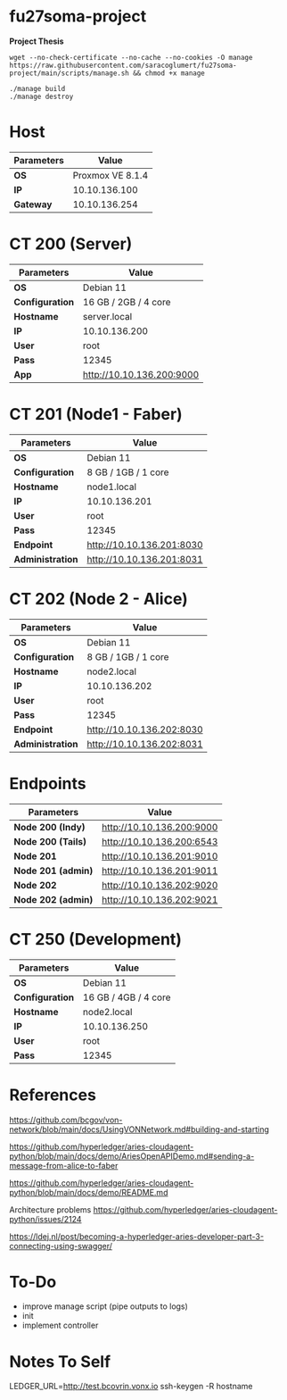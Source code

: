 # fu27soma-project
**Project Thesis**

```
wget --no-check-certificate --no-cache --no-cookies -O manage https://raw.githubusercontent.com/saracoglumert/fu27soma-project/main/scripts/manage.sh && chmod +x manage
```

```
./manage build
./manage destroy
```

# Host
| **Parameters**    | **Value**                       |
|-------------------|---------------------------------|
| **OS**            | Proxmox VE 8.1.4                |
| **IP**            | 10.10.136.100                   |
| **Gateway**       | 10.10.136.254                   |


# CT 200 (Server)
| **Parameters**    | **Value**                       |
|-------------------|---------------------------------|
| **OS**            | Debian 11                       |
| **Configuration** | 16 GB / 2GB / 4 core            |
| **Hostname**      | server.local                    |
| **IP**            | 10.10.136.200                   |
| **User**          | root                            |
| **Pass**          | 12345                           |
| **App**           | http://10.10.136.200:9000       |

# CT 201 (Node1 - Faber)
| **Parameters**    | **Value**                       |
|-------------------|---------------------------------|
| **OS**            | Debian 11                       |
| **Configuration** | 8 GB / 1GB / 1 core             |
| **Hostname**      | node1.local                     |
| **IP**            | 10.10.136.201                   |
| **User**          | root                            |
| **Pass**          | 12345                           |
| **Endpoint**      | http://10.10.136.201:8030       |
| **Administration**| http://10.10.136.201:8031       |

# CT 202 (Node 2 - Alice)
| **Parameters**    | **Value**                       |
|-------------------|---------------------------------|
| **OS**            | Debian 11                       |
| **Configuration** | 8 GB / 1GB / 1 core             |
| **Hostname**      | node2.local                     |
| **IP**            | 10.10.136.202                   |
| **User**          | root                            |
| **Pass**          | 12345                           |
| **Endpoint**      | http://10.10.136.202:8030       |
| **Administration**| http://10.10.136.202:8031       |

# Endpoints
| **Parameters**    | **Value**                       |
|-------------------|---------------------------------|
| **Node 200 (Indy)**       | http://10.10.136.200:9000       |
| **Node 200 (Tails)**      | http://10.10.136.200:6543       |
| **Node 201**              | http://10.10.136.201:9010       |
| **Node 201 (admin)**      | http://10.10.136.201:9011       |
| **Node 202**              | http://10.10.136.202:9020       |
| **Node 202 (admin)**      | http://10.10.136.202:9021       |

# CT 250 (Development)
| **Parameters**    | **Value**                       |
|-------------------|---------------------------------|
| **OS**            | Debian 11                       |
| **Configuration** | 16 GB / 4GB / 4 core            |
| **Hostname**      | node2.local                     |
| **IP**            | 10.10.136.250                   |
| **User**          | root                            |
| **Pass**          | 12345                           |

# References

https://github.com/bcgov/von-network/blob/main/docs/UsingVONNetwork.md#building-and-starting

https://github.com/hyperledger/aries-cloudagent-python/blob/main/docs/demo/AriesOpenAPIDemo.md#sending-a-message-from-alice-to-faber

https://github.com/hyperledger/aries-cloudagent-python/blob/main/docs/demo/README.md

Architecture problems
https://github.com/hyperledger/aries-cloudagent-python/issues/2124

https://ldej.nl/post/becoming-a-hyperledger-aries-developer-part-3-connecting-using-swagger/

# To-Do
- improve manage script (pipe outputs to logs)
- init
- implement controller

# Notes To Self
LEDGER_URL=http://test.bcovrin.vonx.io
ssh-keygen -R hostname